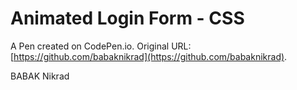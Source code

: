 # Animated Login Form - CSS

A Pen created on CodePen.io. Original URL: [https://github.com/babaknikrad](https://github.com/babaknikrad).

BABAK Nikrad